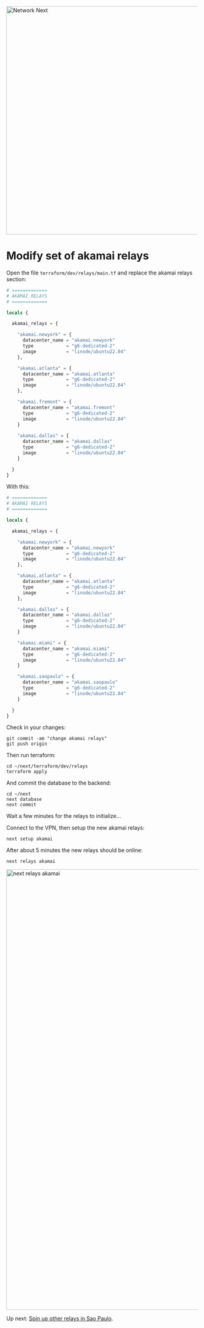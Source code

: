 <img src="https://static.wixstatic.com/media/799fd4_0512b6edaeea4017a35613b4c0e9fc0b~mv2.jpg/v1/fill/w_1200,h_140,al_c,q_80,usm_0.66_1.00_0.01/networknext_logo_colour_black_RGB_tightc.jpg" alt="Network Next" width="600"/>

<br>

# Modify set of akamai relays

Open the file `terraform/dev/relays/main.tf` and replace the akamai relays section:

```terraform
# =============
# AKAMAI RELAYS
# =============

locals {

  akamai_relays = {

    "akamai.newyork" = {
      datacenter_name = "akamai.newyork"
      type            = "g6-dedicated-2"
      image           = "linode/ubuntu22.04"
    },

    "akamai.atlanta" = {
      datacenter_name = "akamai.atlanta"
      type            = "g6-dedicated-2"
      image           = "linode/ubuntu22.04"
    },

    "akamai.fremont" = {
      datacenter_name = "akamai.fremont"
      type            = "g6-dedicated-2"
      image           = "linode/ubuntu22.04"
    }
    
    "akamai.dallas" = {
      datacenter_name = "akamai.dallas"
      type            = "g6-dedicated-2"
      image           = "linode/ubuntu22.04"
    }

  }
}
```

With this:

```terraform
# =============
# AKAMAI RELAYS
# =============

locals {

  akamai_relays = {

    "akamai.newyork" = {
      datacenter_name = "akamai.newyork"
      type            = "g6-dedicated-2"
      image           = "linode/ubuntu22.04"
    },

    "akamai.atlanta" = {
      datacenter_name = "akamai.atlanta"
      type            = "g6-dedicated-2"
      image           = "linode/ubuntu22.04"
    },

    "akamai.dallas" = {
      datacenter_name = "akamai.dallas"
      type            = "g6-dedicated-2"
      image           = "linode/ubuntu22.04"
    }

    "akamai.miami" = {
      datacenter_name = "akamai.miami"
      type            = "g6-dedicated-2"
      image           = "linode/ubuntu22.04"
    }

    "akamai.saopaulo" = {
      datacenter_name = "akamai.saopaulo"
      type            = "g6-dedicated-2"
      image           = "linode/ubuntu22.04"
    }

  }
}
```

Check in your changes:

```console
git commit -am "change akamai relays"
git push origin
```

Then run terraform:

```console
cd ~/next/terraform/dev/relays
terraform apply
```

And commit the database to the backend:

```console
cd ~/next
next database
next commit
```

Wait a few minutes for the relays to initialize...

Connect to the VPN, then setup the new akamai relays:

```console
next setup akamai
```

After about 5 minutes the new relays should be online:

```console
next relays akamai
```

<img width="1158" alt="next relays akamai" src="https://github.com/user-attachments/assets/9be4f7bc-c386-478c-98b8-c5a2154abdb7" />

Up next: [Spin up other relays in Sao Paulo](spin_up_other_relays_in_sao_paulo.md).
